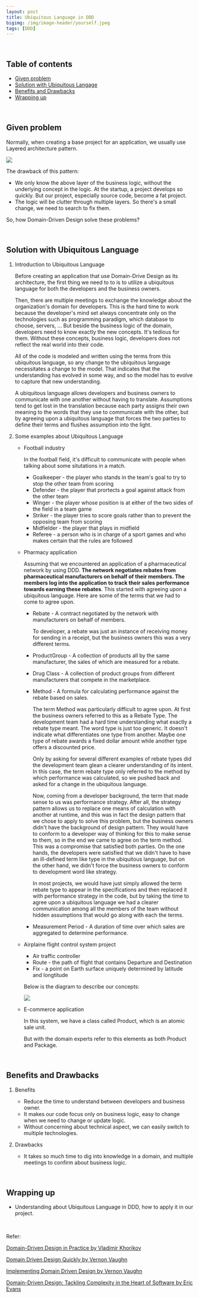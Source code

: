 ```yaml
---
layout: post
title: Ubiquitous Language in DDD
bigimg: /img/image-header/yourself.jpeg
tags: [DDD]
---
```





<br>

## Table of contents
- [Given problem](#given-problem)
- [Solution with Ubiquitous Langage](#solution-with-ubiquitous-language)
- [Benefits and Drawbacks](#benefits-and-drawbacks)
- [Wrapping up](#wrapping-up)

<br>

## Given problem

Normally, when creating a base project for an application, we usually use Layered architecture pattern.

![](../img/Architecture-pattern/layered-architecture/common-layers.png)

The drawback of this pattern:
- We only know the above layer of the business logic, without the underlying concept in the logic. At the startup, a project develops so quickly. But our project, especially source code, become a fat project.
- The logic will be clutter through multiple layers. So there's a small change, we need to search to fix them.

So, how Domain-Driven Design solve these problems?

<br>

## Solution with Ubiquitous Language

1. Introduction to Ubiquitous Language

    Before creating an application that use Domain-Drive Design as its architecture, the first thing we need to to is to utilize a ubiquitous language for both the developers and the business owners.

    Then, there are multiple meetings to exchange the knowledge about the organization's domain for developers. This is the hard time to work because the developer's mind set always concentrate only on the technologies such as programming paradigm, which database to choose, servers, ... But beside the business logic of the domain, developers need to know exactly the new concepts. It's tedious for them. Without these concepts, business logic, developers does not reflect the real world into their code.

    All of the code is modeled and written using the terms from this ubiquitous language, so any change to the ubiquitous language necessitates a change to the model. That indicates that the understanding has evolved in some way, and so the model has to evolve to capture that new understanding.

    A ubiquitous language allows developers and business owners to communicate with one another without having to translate. Assumptions tend to get lost in the translation because each party assigns their own meaning to the words that they use to communicate with the other, but by agreeing upon a ubiquitous language that forces the two parties to define their terms and flushes assumption into the light.

2. Some examples about Ubiquitous Language

    - Football industry

        In the football field, it's difficult to communicate with people when talking about some situtations in a match.
        - Goalkeeper - the player who stands in the team's goal to try to stop the other team from scoring
        - Defender - the player that prortects a goal against attack from the other team
        - Winger - the player whose position is at either of the two sides of the field in a team game
        - Striker - the player tries to score goals rather than to prevent the opposing team from scoring
        - Midfielder - the player that plays in midfield
        - Referee - a person who is in charge of a sport games and who makes certain that the rules are followed

    - Pharmacy application

        Assuming that we encountered an application of a pharmaceutical network by using DDD. **The network negotiates rebates from pharmaceutical manufacturers on behalf of their members. The members log into the application to track their sales performance towards earning these rebates**. This started with agreeing upon a ubiquitous language. Here are some of the terms that we had to come to agree upon.
        - Rebate - A contract negotiated by the network with manufacturers on behalf of members.

            To developer, a rebate was just an instance of receiving money for sending in a receipt, but the business owners this was a very different terms.

        - ProductGroup - A collection of products all by the same manufacturer, the sales of which are measured for a rebate.
        - Drug Class - A collection of product groups from different manufacturers that compete in the marketplace.
        - Method - A formula for calculating performance against the rebate based on sales.

            The term Method was particularly difficult to agree upon. At first the business owners referred to this as a Rebate Type. The development team had a hard time understanding what exactly a rebate type meant. The word type is just too generic. It doesn't indicate what differentiates one type from another. Maybe one type of rebate awards a fixed dollar amount while another type offers a discounted price.

            Only by asking for several different examples of rebate types did the development team glean a clearer understanding of its intent. In this case, the term rebate type only referred to the method by which performance was calculated, so we pushed back and asked for a change in the ubiquitous language.

            Now, coming from a developer background, the term that made sense to us was performance strategy. After all, the strategy pattern allows us to replace one means of calculation with another at runtime, and this was in fact the design pattern that we chose to apply to solve this problem, but the business owners didn't have the background of design pattern. They would have to conform to a developer way of thinking for this to make sense to them, so in the end we came to agree on the term method. This was a compromise that satisfied both parties. On the one hands, the developers were satisfied that we didn't have to have an ill-defined term like type in the ubiquitous language, but on the other hand, we didn't force the business owners to conform to development word like strategy.

            In most projects, we would have just simply allowed the term rebate type to appear in the specifications and then replaced it with performance strategy in the code, but by taking the time to agree upon a ubiquitous language we had a clearer communication among all the members of the team without hidden assumptions that would go along with each the terms.

        - Measurement Period - A duration of time over which sales are aggregated to determine performance.

    - Airplaine flight control system project

        - Air traffic controller
        - Route - the path of flight that contains Departure and Destination
        - Fix - a point on Earth surface uniquely determined by latitude and longtitude

        Below is the diagram to describe our concepts:

        ![](../img/Architecture-pattern/Domain-driven-design/ubiquitous-language-aircraft.jpg)

    - E-commerce application

        In this system, we have a class called Product, which is an atomic sale unit.

        But with the domain experts refer to this elements as both Product and Package.

<br>

## Benefits and Drawbacks

1. Benefits

    - Reduce the time to understand between developers and business owner.
    - It makes our code focus only on business logic, easy to change when we need to change or update logic.
    - Without concerning about technical aspect, we can easily switch to multiple technologies.

2. Drawbacks

    - It takes so much time to dig into knowledge in a domain, and multiple meetings to confirm about business logic.

<br>

## Wrapping up

- Understanding about Ubiquitous Language in DDD, how to apply it in our project.

<br>

Refer:

[Domain-Driven Design in Practice by Vladimir Khorikov](https://app.pluralsight.com/library/courses/domain-driven-design-in-practice/table-of-contents)

[Domain Driven Design Quickly by Vernon Vaughn](https://www.amazon.com/Domain-Driven-Design-Distilled-Vaughn-Vernon-ebook/dp/B01JJSGE5S)

[Implementing Domain Driven Design by Vernon Vaughn](https://www.amazon.com/Implementing-Domain-Driven-Design-Vaughn-Vernon/dp/0321834577)

[Domain-Driven Design: Tackling Complexity in the Heart of Software by Eric Evans](https://www.amazon.com/Domain-Driven-Design-Tackling-Complexity-Software/dp/0321125215)